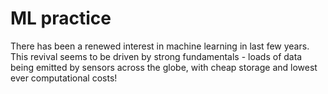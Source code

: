 # ML practice
 
 <p>
 There has been a renewed interest in machine learning in last few years. This revival seems to be driven by strong fundamentals - loads of data being emitted by sensors across the globe, with cheap storage and lowest ever computational costs!
 </p>
 
 <br>
 